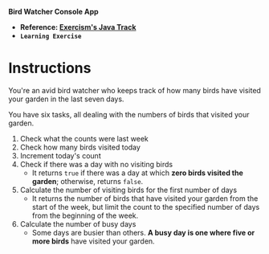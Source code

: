 **Bird Watcher Console App**

- **Reference: [Exercism's Java Track](https://exercism.org/tracks/java/exercises/bird-watcher)**
- **`Learning Exercise`**

# Instructions

You're an avid bird watcher who keeps track of how many birds have visited your garden in the last seven days.

You have six tasks, all dealing with the numbers of birds that visited your garden.

1. Check what the counts were last week
2. Check how many birds visited today
3. Increment today's count
4. Check if there was a day with no visiting birds
   - It returns `true` if there was a day at which **zero birds visited the garden**; otherwise, returns `false`.
5. Calculate the number of visiting birds for the first number of days
   - It returns the number of birds that have visited your garden from the start of the week, but limit the count to the specified number of days from the beginning of the week.
6. Calculate the number of busy days
   - Some days are busier than others. **A busy day is one where five or more birds** have visited your garden.
